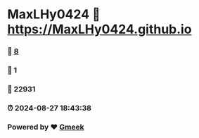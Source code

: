 # MaxLHy0424 :link: https://MaxLHy0424.github.io 
### :page_facing_up: [8](https://MaxLHy0424.github.io/tag.html) 
### :speech_balloon: 1 
### :hibiscus: 22931 
### :alarm_clock: 2024-08-27 18:43:38 
### Powered by :heart: [Gmeek](https://github.com/Meekdai/Gmeek)
